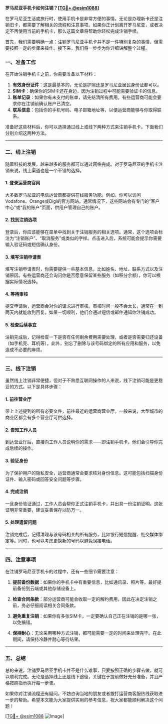 **罗马尼亚手机卡如何注销？[[TG💪+ @esim1088](https://t.me/s/esim1088)]**

在罗马尼亚生活或旅行时，使用手机卡是非常方便的事情。无论是办理新卡还是注销旧卡，都需要了解相关的流程和注意事项。如果你正计划离开罗马尼亚，或者决定不再使用当前的手机卡，那么这篇文章将帮助你轻松完成注销手续。

首先，我们需要明确一点：注销罗马尼亚手机卡并不是一件特别复杂的事情，但需要按照一定的步骤来操作。接下来，我们将一步步为你详细讲解整个过程。

### 一、准备工作

在开始注销手机卡之前，你需要准备以下材料：

1. **有效身份证件**：这是最基本的，无论是护照还是罗马尼亚居民身份证都可以。
2. **SIM卡**：确保你的SIM卡还在身边，因为注销过程中可能需要验证卡的信息。
3. **账单记录**：如果你有未支付的账单，请先结清所有费用。有些运营商可能会要求你在注销前确认账户已清空。
4. **联系信息**：包括你的手机号码、电子邮箱地址等，以便运营商能够与你取得联系。

准备好这些材料后，你可以选择通过线上或线下两种方式来注销手机卡。下面我们分别介绍这两种方法。

---

### 二、线上注销

随着科技的发展，越来越多的服务都可以通过网络完成。对于罗马尼亚的手机卡注销来说，线上渠道也是一个不错的选择。

#### 1. 登录运营商官网

大多数罗马尼亚的电信运营商都提供在线服务功能。例如，你可以访问Vodafone、Orange或Digi的官方网站。通常情况下，这些网站会有专门的“客户中心”或“我的账户”页面，供用户管理自己的账户。

#### 2. 找到注销选项

登录后，你应该能够在菜单中找到关于注销服务的相关选项。通常，这个选项会标注为“注销账户”、“取消服务”或类似的字样。点击进入后，系统可能会提示你需要输入验证码或短信确认身份。

#### 3. 填写注销申请表

填写注销申请表时，你需要提供一些基本信息，比如姓名、地址、联系方式以及注销原因。有些运营商还会询问你是否愿意保留某些服务（如积分余额），你可以根据实际情况选择。

#### 4. 等待审核

提交申请后，运营商会对你的请求进行审核。审核时间一般不会太长，通常在一到两天内就能收到回复。如果一切顺利，他们会通过短信或邮件通知你注销成功。

#### 5. 检查后续事宜

注销完成后，记得检查一下是否有任何剩余费用需要处理，或者是否需要归还设备（如手机壳、耳机等）。此外，别忘了删除与该号码绑定的所有应用和服务，以免造成不必要的麻烦。

---

### 三、线下注销

虽然线上注销非常便捷，但对于不熟悉互联网操作的人来说，线下注销可能是更稳妥的方式。以下是具体步骤：

#### 1. 前往营业厅

带上上述提到的所有必要文件，前往最近的运营商营业厅。一般来说，大型城市的商业区都会有多个营业厅可供选择。

#### 2. 告知工作人员

到达营业厅后，直接向工作人员说明你的需求——即注销手机卡。他们会引导你完成后续的操作。

#### 3. 验证身份

为了保护用户的隐私安全，运营商通常会要求核对身份信息。这可能包括扫描身份证件、输入密码或回答安全问题等步骤。

#### 4. 完成注销

一旦身份验证通过，工作人员会帮你正式注销手机卡，并出具一份注销证明。这张证明非常重要，建议妥善保存以防万一。

#### 5. 处理遗留问题

注销完成后，记得清理与该号码相关的所有服务，比如银行短信提醒、社交媒体绑定等。同时，也可以考虑更换新的号码以避免误接电话。

---

### 四、注意事项

在注销罗马尼亚手机卡的过程中，还有一些细节需要注意：

1. **提前备份数据**：如果你的手机卡中有重要信息，比如通讯录、照片等，最好提前备份到云端或其他存储设备上。
   
2. **检查合同条款**：部分运营商可能会收取一定的解约费用，因此在决定注销之前，务必仔细阅读相关合同条款。

3. **避免重复注销**：如果你有多张SIM卡，一定要确认自己正在注销的是哪一张，以免搞错。

4. **保持耐心**：无论采用哪种方式注销，都可能需要一定的时间来处理完毕。在此期间，请保持冷静并耐心等待结果。

---

### 五、总结

总的来说，注销罗马尼亚手机卡并不是什么难事，只要按照正确的步骤去做，就可以顺利完成。无论是选择线上还是线下途径，关键在于提前做好充分准备，并且严格按照指示执行每一步骤。

如果你对注销流程还有疑问，不妨咨询当地的朋友或者拨打运营商客服热线获取进一步的帮助。希望本文能为大家提供实用的参考信息，祝大家都能顺利解决这个问题！

[[TG💪+ @esim1088](https://t.me/s/esim1088) ![Image](https://i.postimg.cc/4NQfJmqS/Snipaste-2025-05-13-00-14-12.png)]